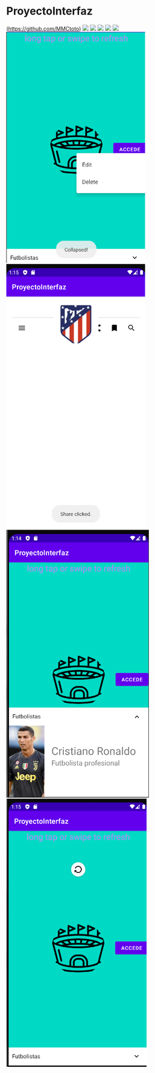 # ProyectoInterfaz
 (https://github.com/MMCtoto)
![](img/invitado.png)
![](img/log_in.png)
![](img/main.png)
![](img/sign_up.png)
![](img/splash.png)
![](img/foto1.png)
![](img/foto2.png)
![](img/foto3.png)
![](img/foto4.png)